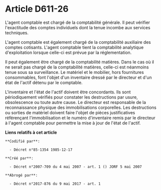 # Article D611-26

L'agent comptable est chargé de la comptabilité générale. Il peut vérifier l'exactitude des comptes individuels dont la tenue
incombe aux services techniques.

L'agent comptable est également chargé de la comptabilité auxiliaire des comptes cotisants. L'agent comptable tient la
comptabilité analytique d'exploitation lorsque celle-ci est prévue par la réglementation.

Il peut également être chargé de la comptabilité matières. Dans le cas où il ne serait pas chargé de la comptabilité
matières, celle-ci est néanmoins tenue sous sa surveillance. Le matériel et le mobilier, hors fournitures consommables, font
l'objet d'un inventaire dressé par le directeur et d'un état de l'actif détenu par le comptable.

L'inventaire et l'état de l'actif doivent être concordants. Ils sont périodiquement vérifiés pour constater les destructions
par usure, obsolescence ou toute autre cause. Le directeur est responsable de la reconnaissance physique des immobilisations
corporelles. Les destructions ou sorties de matériel doivent faire l'objet de pièces justificatives référençant
l'immobilisation et le numéro d'inventaire remis par le directeur à l'agent comptable pour permettre la mise à jour de l'état
de l'actif.

**Liens relatifs à cet article**

	**Codifié par**:

	  - Décret n°85-1354 1985-12-17

	**Créé par**:

	  - Décret n°2007-709 du 4 mai 2007 - art. 1 () JORF 5 mai 2007

	**Abrogé par**:

	  - Décret n°2017-876 du 9 mai 2017 - art. 1
